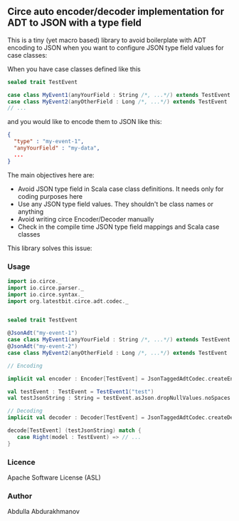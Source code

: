 ## Circe auto encoder/decoder implementation for ADT to JSON with a type field

This is a tiny (yet macro based) library to avoid boilerplate 
with ADT encoding to JSON when you want to configure JSON type field values for case classes:

When you have case classes defined like this
```scala
sealed trait TestEvent

case class MyEvent1(anyYourField : String /*, ...*/) extends TestEvent
case class MyEvent2(anyOtherField : Long /*, ...*/) extends TestEvent
// ...
```

and you would like to encode them to JSON like this:

```json
{
  "type" : "my-event-1",
  "anyYourField" : "my-data", 
  ...
}
```

The main objectives here are:
- Avoid JSON type field in Scala case class definitions. It needs only for coding purposes here
- Use any JSON type field values. They shouldn't be class names or anything
- Avoid writing circe Encoder/Decoder manually
- Check in the compile time JSON type field mappings and Scala case classes

This library solves this issue:

### Usage

```scala
import io.circe._
import io.circe.parser._
import io.circe.syntax._
import org.latestbit.circe.adt.codec._


sealed trait TestEvent

@JsonAdt("my-event-1") 
case class MyEvent1(anyYourField : String /*, ...*/) extends TestEvent
@JsonAdt("my-event-2")
case class MyEvent2(anyOtherField : Long /*, ...*/) extends TestEvent

// Encoding

implicit val encoder : Encoder[TestEvent] = JsonTaggedAdtCodec.createEncoder[TestEvent]("type")

val testEvent : TestEvent = TestEvent1("test")
val testJsonString : String = testEvent.asJson.dropNullValues.noSpaces

// Decoding
implicit val decoder : Decoder[TestEvent] = JsonTaggedAdtCodec.createDecoder[TestEvent]("type")

decode[TestEvent] (testJsonString) match {
   case Right(model : TestEvent) => // ...
}
``` 

### Licence
Apache Software License (ASL)

### Author
Abdulla Abdurakhmanov